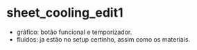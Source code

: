 # sheet_cooling_edit1
- gráfico: botão funcional e temporizador.
- fluidos: ja estão no setup certinho, assim como os materiais.
